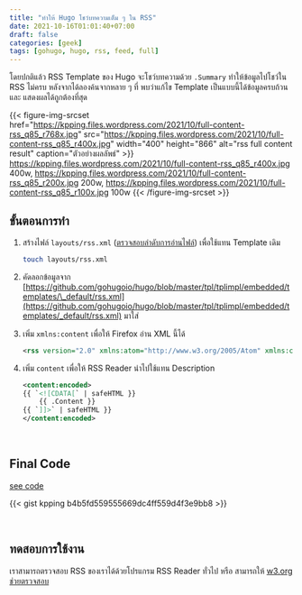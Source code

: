 ```yaml
---
title: "ทำให้ Hugo โชว์บทความเต็ม ๆ ใน RSS"
date: 2021-10-16T01:01:40+07:00
draft: false
categories: [geek]
tags: [gohugo, hugo, rss, feed, full]
---
```


โดยปกติแล้ว RSS Template ของ Hugo จะโชว์บทความด้วย `.Summary` ทำให้ข้อมูลไปโชว์ใน RSS ไม่ครบ หลังจากได้ลองค้นจากหลาย ๆ ที่ พบว่าแก้ไข Template เป็นแบบนี้ได้ข้อมูลครบถ้วน และ แสดงผลได้ถูกต้องที่สุด

<!-- https://kpping.files.wordpress.com/2021/10/full-content-rss_q85_r768x.jpg 768w, -->

{{< figure-img-srcset
href="https://kpping.files.wordpress.com/2021/10/full-content-rss_q85_r768x.jpg"
src="https://kpping.files.wordpress.com/2021/10/full-content-rss_q85_r400x.jpg"
width="400"
height="866"
alt="rss full content result"
caption="ตัวอย่างผลลัพธ์" >}}
https://kpping.files.wordpress.com/2021/10/full-content-rss_q85_r400x.jpg 400w,
https://kpping.files.wordpress.com/2021/10/full-content-rss_q85_r200x.jpg 200w,
https://kpping.files.wordpress.com/2021/10/full-content-rss_q85_r100x.jpg 100w
{{< /figure-img-srcset >}}

<!--more-->

## ขั้นตอนการทำ

1. สร้างไฟล์ `layouts/rss.xml` ([ตรวจสอบลำดับการอ่านไฟล์](https://gohugo.io/templates/rss/#the-embedded-rssxml)) เพื่อใช้แทน Template เดิม

   ```bash
   touch layouts/rss.xml
   ```

2. คัดลอกข้อมูลจาก [https://github.com/gohugoio/hugo/blob/master/tpl/tplimpl/embedded/templates/\_default/rss.xml](https://github.com/gohugoio/hugo/blob/master/tpl/tplimpl/embedded/templates/_default/rss.xml) มาใส่

3. เพิ่ม `xmlns:content` เพื่อให้ Firefox อ่าน XML นี้ได้

   ```xml
   <rss version="2.0" xmlns:atom="http://www.w3.org/2005/Atom" xmlns:content="http://purl.org/rss/1.0/modules/content/">
   ```

4. เพิ่ม `content` เพื่อให้ RSS Reader นำไปใช้แทน Description

   ```xml
   <content:encoded>
   {{ `<![CDATA[` | safeHTML }}
       {{ .Content }}
   {{ `]]>` | safeHTML }}
   </content:encoded>
   ```

&nbsp;

## Final Code

[see code](https://gist.github.com/kpping/b4b5fd559555669dc4ff559d4f3e9bb8)

{{< gist kpping b4b5fd559555669dc4ff559d4f3e9bb8 >}}

&nbsp;

## ทดสอบการใช้งาน

เราสามารถตรวจสอบ RSS ของเราได้ด้วยโปรแกรม RSS Reader ทั่วไป หรือ สามารถให้ [w3.org ช่วยตรวจสอบ](https://validator.w3.org/feed/check.cgi?url=https%3A%2F%2Fblog.kpping.me)
